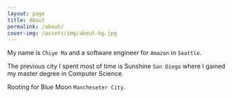 ```yaml
---
layout: page
title: About
permalink: /about/
cover-img: /assets/img/about-bg.jpg
---
```


My name is `Chiye Ma` and a software engineer for `Amazon` in `Seattle`.

The previous city I spent most of time is Sunshine `San Diego` where I gained my master degree in Computer Science.

Rooting for Blue Moon `Mancheseter City`.
